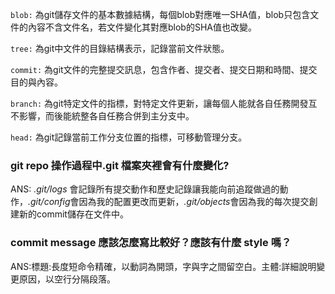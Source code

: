 `blob:` 為git儲存文件的基本數據結構，每個blob對應唯一SHA值，blob只包含文件的內容不含文件名，若文件變化其對應blob的SHA值也改變。

`tree:` 為git中文件的目錄結構表示，記錄當前文件狀態。

`commit:` 為git文件的完整提交訊息，包含作者、提交者、提交日期和時間、提交目的與內容。

`branch:` 為git特定文件的指標，對特定文件更新，讓每個人能就各自任務開發互不影響，而後能統整各自任務合併到主分支中。

`head:` 為git記錄當前工作分支位置的指標，可移動管理分支。

###  git repo 操作過程中.git 檔案夾裡會有什麼變化?

ANS: *.git/logs* 會記錄所有提交動作和歷史記錄讓我能向前追蹤做過的動作，*.git/config*會因為我的配置更改而更新，*.git/objects*會因為我的每次提交創建新的commit儲存在文件中。

###  commit message 應該怎麼寫比較好？應該有什麼 style 嗎？

ANS:標題:長度短命令精確，以動詞為開頭，字與字之間留空白。主體:詳細說明變更原因，以空行分隔段落。
